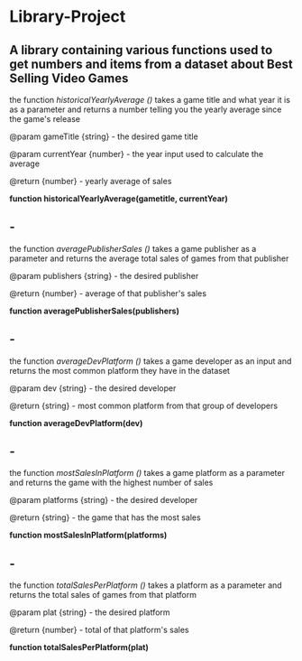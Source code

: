 # Library-Project
## A library containing various functions used to get numbers and items from a dataset about Best Selling Video Games
the function *historicalYearlyAverage ()* takes a game title and what year it is as a parameter and returns a number telling you the yearly average since the game's release

@param gameTitle {string} - the desired game title

@param currentYear {number} - the year input used to calculate the average

@return {number} - yearly average of sales

**function historicalYearlyAverage(gametitle, currentYear)**

## -

the function *averagePublisherSales ()* takes a game publisher as a parameter and returns the average total sales of games from that publisher

@param publishers {string} - the desired publisher

@return {number} - average of that publisher's sales

**function averagePublisherSales(publishers)**

## -

the function *averageDevPlatform ()* takes a game developer as an input and returns the most common platform they have in the dataset

@param dev {string} - the desired developer

@return {string} - most common platform from that group of developers

**function averageDevPlatform(dev)**

## -

the function *mostSalesInPlatform ()* takes a game platform as a parameter and returns the game with the highest number of sales

@param platforms {string} - the desired developer

@return {string} - the game that has the most sales

**function mostSalesInPlatform(platforms)**

## -

the function *totalSalesPerPlatform ()* takes a platform as a parameter and returns the total sales of games from that platform

@param plat {string} - the desired platform

@return {number} - total of that platform's sales

**function totalSalesPerPlatform(plat)**

